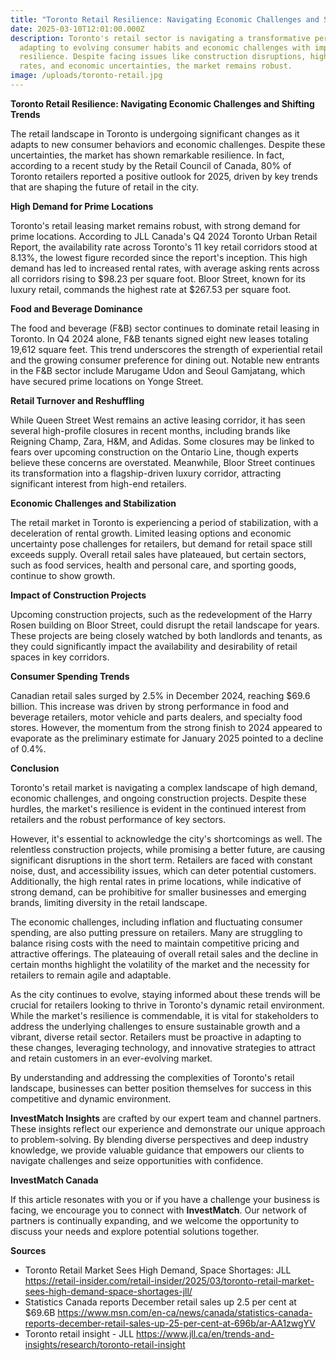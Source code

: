 ```yaml
---
title: "Toronto Retail Resilience: Navigating Economic Challenges and Shifting Trends"
date: 2025-03-10T12:01:00.000Z
description: Toronto's retail sector is navigating a transformative period,
  adapting to evolving consumer habits and economic challenges with impressive
  resilience. Despite facing issues like construction disruptions, high rental
  rates, and economic uncertainties, the market remains robust.
image: /uploads/toronto-retail.jpg
---
```

**Toronto Retail Resilience: Navigating Economic Challenges and Shifting Trends**

The retail landscape in Toronto is undergoing significant changes as it adapts to new consumer behaviors and economic challenges. Despite these uncertainties, the market has shown remarkable resilience. In fact, according to a recent study by the Retail Council of Canada, 80% of Toronto retailers reported a positive outlook for 2025, driven by key trends that are shaping the future of retail in the city.

**High Demand for Prime Locations**

Toronto's retail leasing market remains robust, with strong demand for prime locations. According to JLL Canada's Q4 2024 Toronto Urban Retail Report, the availability rate across Toronto's 11 key retail corridors stood at 8.13%, the lowest figure recorded since the report's inception. This high demand has led to increased rental rates, with average asking rents across all corridors rising to $98.23 per square foot. Bloor Street, known for its luxury retail, commands the highest rate at $267.53 per square foot.

**Food and Beverage Dominance**

The food and beverage (F&B) sector continues to dominate retail leasing in Toronto. In Q4 2024 alone, F&B tenants signed eight new leases totaling 19,612 square feet. This trend underscores the strength of experiential retail and the growing consumer preference for dining out. Notable new entrants in the F&B sector include Marugame Udon and Seoul Gamjatang, which have secured prime locations on Yonge Street.

**Retail Turnover and Reshuffling**

While Queen Street West remains an active leasing corridor, it has seen several high-profile closures in recent months, including brands like Reigning Champ, Zara, H&M, and Adidas. Some closures may be linked to fears over upcoming construction on the Ontario Line, though experts believe these concerns are overstated. Meanwhile, Bloor Street continues its transformation into a flagship-driven luxury corridor, attracting significant interest from high-end retailers.

**Economic Challenges and Stabilization**

The retail market in Toronto is experiencing a period of stabilization, with a deceleration of rental growth. Limited leasing options and economic uncertainty pose challenges for retailers, but demand for retail space still exceeds supply. Overall retail sales have plateaued, but certain sectors, such as food services, health and personal care, and sporting goods, continue to show growth.

**Impact of Construction Projects**

Upcoming construction projects, such as the redevelopment of the Harry Rosen building on Bloor Street, could disrupt the retail landscape for years. These projects are being closely watched by both landlords and tenants, as they could significantly impact the availability and desirability of retail spaces in key corridors.

**Consumer Spending Trends**

Canadian retail sales surged by 2.5% in December 2024, reaching $69.6 billion. This increase was driven by strong performance in food and beverage retailers, motor vehicle and parts dealers, and specialty food stores. However, the momentum from the strong finish to 2024 appeared to evaporate as the preliminary estimate for January 2025 pointed to a decline of 0.4%.

**Conclusion**

Toronto's retail market is navigating a complex landscape of high demand, economic challenges, and ongoing construction projects. Despite these hurdles, the market's resilience is evident in the continued interest from retailers and the robust performance of key sectors.

However, it's essential to acknowledge the city's shortcomings as well. The relentless construction projects, while promising a better future, are causing significant disruptions in the short term. Retailers are faced with constant noise, dust, and accessibility issues, which can deter potential customers. Additionally, the high rental rates in prime locations, while indicative of strong demand, can be prohibitive for smaller businesses and emerging brands, limiting diversity in the retail landscape.

The economic challenges, including inflation and fluctuating consumer spending, are also putting pressure on retailers. Many are struggling to balance rising costs with the need to maintain competitive pricing and attractive offerings. The plateauing of overall retail sales and the decline in certain months highlight the volatility of the market and the necessity for retailers to remain agile and adaptable.

As the city continues to evolve, staying informed about these trends will be crucial for retailers looking to thrive in Toronto's dynamic retail environment. While the market's resilience is commendable, it is vital for stakeholders to address the underlying challenges to ensure sustainable growth and a vibrant, diverse retail sector. Retailers must be proactive in adapting to these changes, leveraging technology, and innovative strategies to attract and retain customers in an ever-evolving market.

By understanding and addressing the complexities of Toronto's retail landscape, businesses can better position themselves for success in this competitive and dynamic environment.


**InvestMatch Insights** are crafted by our expert team and channel partners. These insights reflect our experience and demonstrate our unique approach to problem-solving. By blending diverse perspectives and deep industry knowledge, we provide valuable guidance that empowers our clients to navigate challenges and seize opportunities with confidence.

**InvestMatch Canada**

If this article resonates with you or if you have a challenge your business is facing, we encourage you to connect with **InvestMatch**. Our network of partners is continually expanding, and we welcome the opportunity to discuss your needs and explore potential solutions together.


**Sources**

* Toronto Retail Market Sees High Demand, Space Shortages: JLL https://retail-insider.com/retail-insider/2025/03/toronto-retail-market-sees-high-demand-space-shortages-jll/
* Statistics Canada reports December retail sales up 2.5 per cent at $69.6B https://www.msn.com/en-ca/news/canada/statistics-canada-reports-december-retail-sales-up-25-per-cent-at-696b/ar-AA1zwgYV
* Toronto retail insight - JLL https://www.jll.ca/en/trends-and-insights/research/toronto-retail-insight
